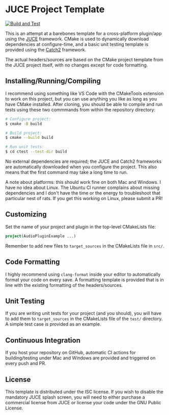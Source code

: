 # JUCE Project Template

[![Build and Test](https://github.com/fshstk/jucetest/actions/workflows/build_test.yml/badge.svg)](https://github.com/fshstk/jucetest/actions/workflows/build_test.yml)

This is an attempt at a barebones template for a cross-platform plugin/app using
the [JUCE](https://github.com/juce-framework/JUCE) framework. CMake is used to
dynamically download dependencies at configure-time, and a basic unit testing
template is provided using the [Catch2](https://github.com/catchorg/Catch2)
framework.

The actual headers/sources are based on the CMake project template from the JUCE
project itself, with no changes except for code formatting.

## Installing/Running/Compiling

I recommend using something like VS Code with the CMakeTools extension to work
on this project, but you can use anything you like as long as you have CMake
installed. After cloning, you should be able to compile and run tests using
these two commmands from within the repository directory:

```bash
# Configure project:
$ cmake -B build

# Build project:
$ cmake --build build

# Run unit tests:
$ cd ctest --test-dir build
```

No external dependencies are required; the JUCE and Catch2 frameworks are
automatically downloaded when you configure the project. This also means that
the first command may take a long time to run.

A note about platforms: this should work fine on both Mac and Windows. I have no
idea about Linux. The Ubuntu CI runner complains about missing dependencies and
I don't have the time or the energy to troubleshoot that particular nest of
rats. If you get this working on Linux, please submit a PR!

## Customizing

Set the name of your project and plugin in the top-level CMakeLists file:

```cmake
project(AudioPluginExample ...)
```

Remember to add new files to `target_sources` in the CMakeLists file in `src/`.

## Code Formatting

I highly recommend using `clang-format` inside your editor to automatically
format your code on every save. A formatting template is provided that is in
line with the existing formatting of the headers/sources.

## Unit Testing

If you are writing unit tests for your project (and you should), you will have
to add them to `target_sources` in the CMakeLists file of the `test/` directory.
A simple test case is provided as an example.

## Continuous Integration

If you host your repository on GitHub, automatic CI actions for building/testing
under Mac and Windows are provided and triggered on every push and PR.

## License

This template is distributed under the ISC license. If you wish to disable the
mandatory JUCE splash screen, you will need to either purchase a commercial
license from JUCE or license your code under the GNU Public License.
